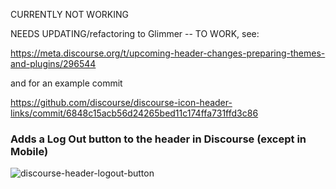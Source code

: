 CURRENTLY NOT WORKING

NEEDS UPDATING/refactoring to Glimmer -- TO WORK, see:

https://meta.discourse.org/t/upcoming-header-changes-preparing-themes-and-plugins/296544

and for an example commit

https://github.com/discourse/discourse-icon-header-links/commit/6848c15acb56d24265bed11c174ffa731ffd3c86

### Adds a Log Out button to the header in Discourse (except in Mobile)

![discourse-header-logout-button](https://github.com/denvergeeks/discourse-header-logout-button/assets/322529/e83407e7-90de-4ca0-bc61-c62053972977)

